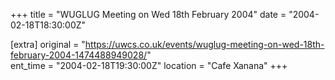 +++
title = "WUGLUG Meeting on Wed 18th February 2004"
date = "2004-02-18T18:30:00Z"

[extra]
original = "https://uwcs.co.uk/events/wuglug-meeting-on-wed-18th-february-2004-1474488949028/"    
ent_time = "2004-02-18T19:30:00Z"
location = "Cafe Xanana"
+++



